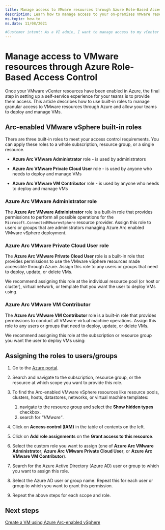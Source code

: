 ```yaml
---
title: Manage access to VMware resources through Azure Role-Based Access Control
description: Learn how to manage access to your on-premises VMware resources through Azure Role-Based Access Control (RBAC). 
ms.topic: how-to
ms.date: 11/08/2021

#Customer intent: As a VI admin, I want to manage access to my vCenter resources in Azure so that I can keep environments secure
---
```


# Manage access to VMware resources through Azure Role-Based Access Control

Once your VMware vCenter resources have been enabled in Azure, the final step in setting up a self-service experience for your teams is to provide them access.  This article describes how to use built-in roles to manage granular access to VMware resources through Azure and allow your teams to deploy and manage VMs.

## Arc-enabled VMware vSphere built-in roles

There are three built-in roles to meet your access control requirements. You can apply these roles to a whole subscription, resource group, or a single resource.

- **Azure Arc VMware Administrator** role - is used by administrators

- **Azure Arc VMware Private Cloud User** role - is used by anyone who needs to deploy and manage VMs

- **Azure Arc VMware VM Contributor** role - is used by anyone who needs to deploy and manage VMs

### Azure Arc VMware Administrator role

The **Azure Arc VMware Administrator** role is a built-in role that provides permissions to perform all possible operations for the `Microsoft.ConnectedVMwarevSphere` resource provider. Assign this role to users or groups that are administrators managing Azure Arc enabled VMware vSphere deployment.

### Azure Arc VMware Private Cloud User role

The **Azure Arc VMware Private Cloud User** role is a built-in role that provides permissions to use the VMware vSphere resources made accessible through Azure. Assign this role to any users or groups that need to deploy, update, or delete VMs.

We recommend assigning this role at the individual resource pool (or host or cluster), virtual network, or template that you want the user to deploy VMs using.

### Azure Arc VMware VM Contributor

The **Azure Arc VMware VM Contributor** role is a built-in role that provides permissions to conduct all VMware virtual machine operations. Assign this role to any users or groups that need to deploy, update, or delete VMs.

We recommend assigning this role at the subscription or resource group you want the user to deploy VMs using:

## Assigning the roles to users/groups

1. Go to the [Azure portal](https://portal.azure.com).

2. Search and navigate to the subscription, resource group, or the resource at which scope you want to provide this role.

3. To find the Arc-enabled VMware vSphere resources like resource pools, clusters, hosts, datastores, networks, or virtual machine templates:
     1. navigate to the resource group and select the **Show hidden types** checkbox.
     2. search for *"VMware"*.

4. Click on **Access control (IAM)** in the table of contents on the left.

5. Click on **Add role assignments** on the **Grant access to this resource**.

6. Select the custom role you want to assign (one of **Azure Arc VMware Administrator**, **Azure Arc VMware Private Cloud User**, or **Azure Arc VMware VM Contributor**).

7. Search for the Azure Active Directory (Azure AD) user or group to which you want to assign this role.

8. Select the Azure AD user or group name. Repeat this for each user or group to which you want to grant this permission.

9. Repeat the above steps for each scope and role.

## Next steps

[Create a VM using Azure Arc-enabled vSphere](quick-start-create-a-vm.md)
